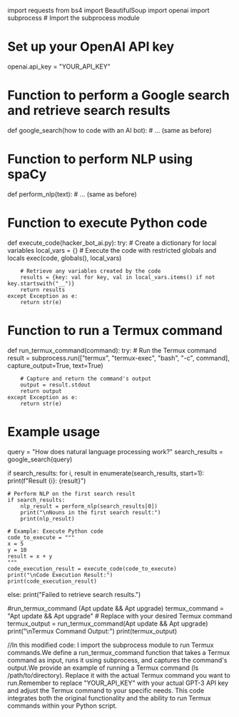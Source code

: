 import requests
from bs4 import BeautifulSoup
import openai
import subprocess  # Import the subprocess module

# Set up your OpenAI API key
openai.api_key = "YOUR_API_KEY"

# Function to perform a Google search and retrieve search results
def google_search(how to code with an AI bot):
    # ... (same as before)

# Function to perform NLP using spaCy
def perform_nlp(text):
    # ... (same as before)

# Function to execute Python code
def execute_code(hacker_bot_ai.py):
    try:
        # Create a dictionary for local variables
        local_vars = {}
        # Execute the code with restricted globals and locals
        exec(code, globals(), local_vars)
        
        # Retrieve any variables created by the code
        results = {key: val for key, val in local_vars.items() if not key.startswith("__")}
        return results
    except Exception as e:
        return str(e)

# Function to run a Termux command
def run_termux_command(command):
    try:
        # Run the Termux command
        result = subprocess.run(["termux", "termux-exec", "bash", "-c", command], capture_output=True, text=True)
        
        # Capture and return the command's output
        output = result.stdout
        return output
    except Exception as e:
        return str(e)

# Example usage
query = "How does natural language processing work?"
search_results = google_search(query)

if search_results:
    for i, result in enumerate(search_results, start=1):
        print(f"Result {i}: {result}")

    # Perform NLP on the first search result
    if search_results:
        nlp_result = perform_nlp(search_results[0])
        print("\nNouns in the first search result:")
        print(nlp_result)

    # Example: Execute Python code
    code_to_execute = """
    x = 5
    y = 10
    result = x + y
    """
    code_execution_result = execute_code(code_to_execute)
    print("\nCode Execution Result:")
    print(code_execution_result)
else:
    print("Failed to retrieve search results.")

#run_termux_command (Apt update && Apt upgrade)
termux_command = "Apt update && Apt upgrade"  # Replace with your desired Termux command
termux_output = run_termux_command(Apt update && Apt upgrade)
print("\nTermux Command Output:")
print(termux_output)

//In this modified code:
I import the subprocess module to run Termux commands.We define a run_termux_command function that takes a Termux command as input, runs it using subprocess, and captures the command's output.We provide an example of running a Termux command (ls /path/to/directory). Replace it with the actual Termux command you want to run.Remember to replace "YOUR_API_KEY" with your actual GPT-3 API key and adjust the Termux command to your specific needs. This code integrates both the original functionality and the ability to run Termux commands within your Python script.